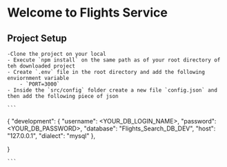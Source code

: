 # Welcome to Flights Service

## Project Setup
    -Clone the project on your local
    - Execute `npm install` on the same path as of your root directory of teh downloaded project
    - Create `.env` file in the root directory and add the following enviornment variable
        - `PORT=3000`
    - Inside the `src/config` folder create a new file `config.json` and then add the following piece of json

    ```
{
  "development": {
    "username": <YOUR_DB_LOGIN_NAME>,
    "password": <YOUR_DB_PASSWORD>,
    "database": "Flights_Search_DB_DEV",
    "host": "127.0.0.1",
    "dialect": "mysql"
  },
 
}

    ```